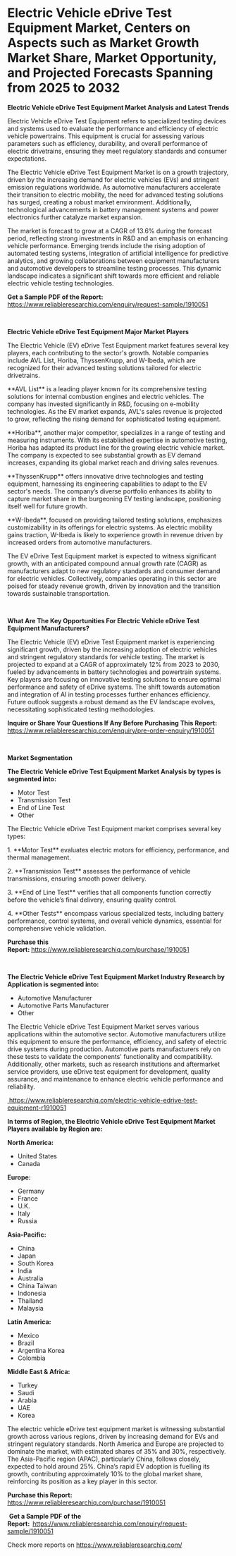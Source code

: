 <p><h1>Electric Vehicle eDrive Test Equipment Market, Centers on Aspects such as Market Growth Market Share, Market Opportunity, and Projected Forecasts Spanning from 2025 to 2032</h1></p><p><strong>Electric Vehicle eDrive Test Equipment Market Analysis and Latest Trends</strong></p>
<p><p>Electric Vehicle eDrive Test Equipment refers to specialized testing devices and systems used to evaluate the performance and efficiency of electric vehicle powertrains. This equipment is crucial for assessing various parameters such as efficiency, durability, and overall performance of electric drivetrains, ensuring they meet regulatory standards and consumer expectations.</p><p>The Electric Vehicle eDrive Test Equipment Market is on a growth trajectory, driven by the increasing demand for electric vehicles (EVs) and stringent emission regulations worldwide. As automotive manufacturers accelerate their transition to electric mobility, the need for advanced testing solutions has surged, creating a robust market environment. Additionally, technological advancements in battery management systems and power electronics further catalyze market expansion.</p><p>The market is forecast to grow at a CAGR of 13.6% during the forecast period, reflecting strong investments in R&D and an emphasis on enhancing vehicle performance. Emerging trends include the rising adoption of automated testing systems, integration of artificial intelligence for predictive analytics, and growing collaborations between equipment manufacturers and automotive developers to streamline testing processes. This dynamic landscape indicates a significant shift towards more efficient and reliable electric vehicle testing technologies.</p></p>
<p><strong>Get a Sample PDF of the Report:&nbsp;</strong> <a href="https://www.reliableresearchiq.com/enquiry/request-sample/1910051?utm_campaign=2325&utm_medium=2&utm_source=Github&utm_content=ia&utm_term=31032025&utm_id=electric-vehicle-edrive-test-equipment">https://www.reliableresearchiq.com/enquiry/request-sample/1910051</a></p>
<p>&nbsp;</p>
<p><strong>Electric Vehicle eDrive Test Equipment Major Market Players</strong></p>
<p><p>The Electric Vehicle (EV) eDrive Test Equipment market features several key players, each contributing to the sector's growth. Notable companies include AVL List, Horiba, ThyssenKrupp, and W-Ibeda, which are recognized for their advanced testing solutions tailored for electric drivetrains.</p><p>**AVL List** is a leading player known for its comprehensive testing solutions for internal combustion engines and electric vehicles. The company has invested significantly in R&D, focusing on e-mobility technologies. As the EV market expands, AVL's sales revenue is projected to grow, reflecting the rising demand for sophisticated testing equipment.</p><p>**Horiba**, another major competitor, specializes in a range of testing and measuring instruments. With its established expertise in automotive testing, Horiba has adapted its product line for the growing electric vehicle market. The company is expected to see substantial growth as EV demand increases, expanding its global market reach and driving sales revenues.</p><p>**ThyssenKrupp** offers innovative drive technologies and testing equipment, harnessing its engineering capabilities to adapt to the EV sector's needs. The company’s diverse portfolio enhances its ability to capture market share in the burgeoning EV testing landscape, positioning itself well for future growth.</p><p>**W-Ibeda**, focused on providing tailored testing solutions, emphasizes customizability in its offerings for electric systems. As electric mobility gains traction, W-Ibeda is likely to experience growth in revenue driven by increased orders from automotive manufacturers.</p><p>The EV eDrive Test Equipment market is expected to witness significant growth, with an anticipated compound annual growth rate (CAGR) as manufacturers adapt to new regulatory standards and consumer demand for electric vehicles. Collectively, companies operating in this sector are poised for steady revenue growth, driven by innovation and the transition towards sustainable transportation.</p></p>
<p>&nbsp;</p>
<p><strong>What Are The Key Opportunities For Electric Vehicle eDrive Test Equipment Manufacturers?</strong></p>
<p><p>The Electric Vehicle (EV) eDrive Test Equipment market is experiencing significant growth, driven by the increasing adoption of electric vehicles and stringent regulatory standards for vehicle testing. The market is projected to expand at a CAGR of approximately 12% from 2023 to 2030, fueled by advancements in battery technologies and powertrain systems. Key players are focusing on innovative testing solutions to ensure optimal performance and safety of eDrive systems. The shift towards automation and integration of AI in testing processes further enhances efficiency. Future outlook suggests a robust demand as the EV landscape evolves, necessitating sophisticated testing methodologies.</p></p>
<p><strong>Inquire or Share Your Questions If Any Before Purchasing This Report:</strong> <a href="https://www.reliableresearchiq.com/enquiry/pre-order-enquiry/1910051?utm_campaign=2325&utm_medium=2&utm_source=Github&utm_content=ia&utm_term=31032025&utm_id=electric-vehicle-edrive-test-equipment">https://www.reliableresearchiq.com/enquiry/pre-order-enquiry/1910051</a></p>
<p>&nbsp;</p>
<p><strong>Market Segmentation</strong></p>
<p><strong>The Electric Vehicle eDrive Test Equipment Market Analysis by types is segmented into:</strong></p>
<p><ul><li>Motor Test</li><li>Transmission Test</li><li>End of Line Test</li><li>Other</li></ul></p>
<p><p>The Electric Vehicle eDrive Test Equipment market comprises several key types: </p><p>1. **Motor Test** evaluates electric motors for efficiency, performance, and thermal management.</p><p>2. **Transmission Test** assesses the performance of vehicle transmissions, ensuring smooth power delivery.</p><p>3. **End of Line Test** verifies that all components function correctly before the vehicle’s final delivery, ensuring quality control.</p><p>4. **Other Tests** encompass various specialized tests, including battery performance, control systems, and overall vehicle dynamics, essential for comprehensive vehicle validation.</p></p>
<p><strong>Purchase this Report:&nbsp;</strong><a href="https://www.reliableresearchiq.com/purchase/1910051?utm_campaign=2325&utm_medium=2&utm_source=Github&utm_content=ia&utm_term=31032025&utm_id=electric-vehicle-edrive-test-equipment">https://www.reliableresearchiq.com/purchase/1910051</a></p>
<p>&nbsp;</p>
<p><strong>The Electric Vehicle eDrive Test Equipment Market Industry Research by Application is segmented into:</strong></p>
<p><ul><li>Automotive Manufacturer</li><li>Automotive Parts Manufacturer</li><li>Other</li></ul></p>
<p><p>The Electric Vehicle eDrive Test Equipment Market serves various applications within the automotive sector. Automotive manufacturers utilize this equipment to ensure the performance, efficiency, and safety of electric drive systems during production. Automotive parts manufacturers rely on these tests to validate the components' functionality and compatibility. Additionally, other markets, such as research institutions and aftermarket service providers, use eDrive test equipment for development, quality assurance, and maintenance to enhance electric vehicle performance and reliability.</p></p>
<p><a href="https://www.reliableresearchiq.com/electric-vehicle-edrive-test-equipment-r1910051?utm_campaign=2325&utm_medium=2&utm_source=Github&utm_content=ia&utm_term=31032025&utm_id=electric-vehicle-edrive-test-equipment">&nbsp;https://www.reliableresearchiq.com/electric-vehicle-edrive-test-equipment-r1910051</a></p>
<p><strong>In terms of Region, the Electric Vehicle eDrive Test Equipment Market Players available by Region are:</strong></p>
<p>
    <p> <strong> North America: </strong>
        <ul>
            <li>United States</li>
            <li>Canada</li>
        </ul>
        </p> 
    <p> <strong> Europe: </strong>
        <ul>
            <li>Germany</li>
            <li>France</li>
            <li>U.K.</li>
            <li>Italy</li>
            <li>Russia</li>
        </ul>
        </p> 
    <p> <strong> Asia-Pacific: </strong>
        <ul>
            <li>China</li>
            <li>Japan</li>
            <li>South Korea</li>
            <li>India</li>
            <li>Australia</li>
            <li>China Taiwan</li>
            <li>Indonesia</li>
            <li>Thailand</li>
            <li>Malaysia</li>
        </ul>
        </p> 
    <p> <strong> Latin America: </strong>
        <ul>
            <li>Mexico</li>
            <li>Brazil</li>
            <li>Argentina Korea</li>
            <li>Colombia</li>
        </ul>
        </p> 
    <p> <strong> Middle East & Africa: </strong>
        <ul>
            <li>Turkey</li>
            <li>Saudi</li>
            <li>Arabia</li>
            <li>UAE</li>
            <li>Korea</li>
        </ul>
    </p>
    </p>
<p><p>The electric vehicle eDrive test equipment market is witnessing substantial growth across various regions, driven by increasing demand for EVs and stringent regulatory standards. North America and Europe are projected to dominate the market, with estimated shares of 35% and 30%, respectively. The Asia-Pacific region (APAC), particularly China, follows closely, expected to hold around 25%. China’s rapid EV adoption is fuelling its growth, contributing approximately 10% to the global market share, reinforcing its position as a key player in this sector.</p></p>
<p><strong>Purchase this Report: </strong><a href="https://www.reliableresearchiq.com/purchase/1910051?utm_campaign=2325&utm_medium=2&utm_source=Github&utm_content=ia&utm_term=31032025&utm_id=electric-vehicle-edrive-test-equipment">https://www.reliableresearchiq.com/purchase/1910051</a></p>
<p>&nbsp;<strong>Get a Sample PDF of the Report:&nbsp;&nbsp;</strong><a href="https://www.reliableresearchiq.com/enquiry/request-sample/1910051?utm_campaign=2325&utm_medium=2&utm_source=Github&utm_content=ia&utm_term=31032025&utm_id=electric-vehicle-edrive-test-equipment">https://www.reliableresearchiq.com/enquiry/request-sample/1910051</a></p>
<p><strong></strong></p>
<p>Check more reports on <a href="https://www.reliableresearchiq.com/?utm_campaign=2325&utm_medium=2&utm_source=Github&utm_content=ia&utm_term=31032025&utm_id=electric-vehicle-edrive-test-equipment">https://www.reliableresearchiq.com/</a></p>